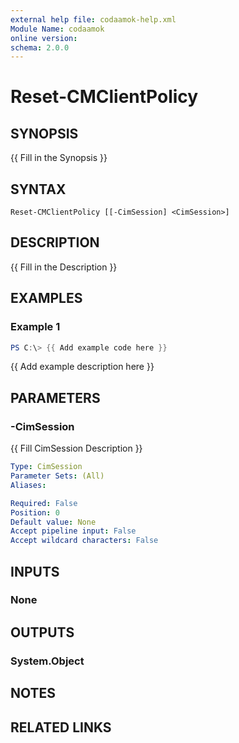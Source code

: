 ```yaml
---
external help file: codaamok-help.xml
Module Name: codaamok
online version:
schema: 2.0.0
---
```


# Reset-CMClientPolicy

## SYNOPSIS
{{ Fill in the Synopsis }}

## SYNTAX

```
Reset-CMClientPolicy [[-CimSession] <CimSession>]
```

## DESCRIPTION
{{ Fill in the Description }}

## EXAMPLES

### Example 1
```powershell
PS C:\> {{ Add example code here }}
```

{{ Add example description here }}

## PARAMETERS

### -CimSession
{{ Fill CimSession Description }}

```yaml
Type: CimSession
Parameter Sets: (All)
Aliases:

Required: False
Position: 0
Default value: None
Accept pipeline input: False
Accept wildcard characters: False
```

## INPUTS

### None

## OUTPUTS

### System.Object
## NOTES

## RELATED LINKS
